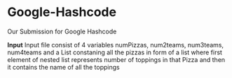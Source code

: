# Google-Hashcode
Our Submission for Google Hashcode

**Input**
Input file consist of 4 variables numPizzas, num2teams, num3teams, num4teams and a List constaning all the pizzas in form of a list where first element of nested list represents number of toppings in that Pizza and then it contains the name of all the toppings
